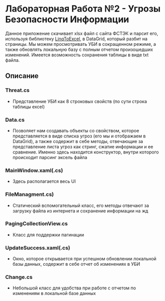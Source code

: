 # Лабораторная Работа №2 - Угрозы Безопасности Информации
Данное приложение скачивает xlsx файл с сайта ФСТЭК и парсит его, используя библиотеку [LinqToExcel](https://github.com/paulyoder/LinqToExcel), в DataGrid, который разбит на страницы. Мы можем просмотривать УБИ в сокращенном режиме, а также обновлять локальную базу с полным отчетом произошедших изменений. Имеется возможность сохранения таблицы в виде txt файла. 

## Описание
### Threat.cs
* Представление УБИ как 8 строковых свойств (по сути строка таблицы excel)
### Data.cs
* Позволяет нам создавать объекты со свойством, которое представляется в виде списка угроз (его мы и отображаем в DataGrid), а также содержит в себе методы, отвечающие за представление листа угроз как стринг, сжатие информации и ее сравнение. Именно здесь находится конструктор, внутри которого происходит парсинг эксель файла
### MainWindow.xaml(.cs)
* Здесь располагается весь UI 
### FileManagment.cs)
* Статический вспомогательный класс, его методы отвечают за загрузку файла из интернета и сохранение информации на жд
### PagingCollectionView.cs
* Класс для поддержки пагинации
### UpdateSuccess.xaml(.cs)
* Окно, которое открывается при успешном обновлении локальной базы данных, содержит в себе отчет об изменениях в УБИ
### Change.cs
* Небольшой класс для удобства при работе с отчетом по изменениям в локальной базе данных 

